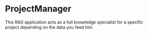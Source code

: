 # ProjectManager
This RAG application acts as a full knowledge specialist for a specific project depending on the data you feed him 
